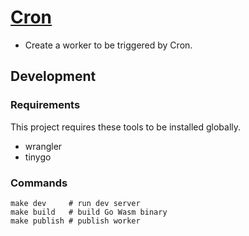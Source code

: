 # [Cron](https://developers.cloudflare.com/workers/platform/triggers/cron-triggers/)

* Create a worker to be triggered by Cron.

## Development

### Requirements

This project requires these tools to be installed globally.

* wrangler
* tinygo

### Commands

```
make dev     # run dev server
make build   # build Go Wasm binary
make publish # publish worker
```
